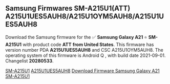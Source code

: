 <h2>Samsung Firmwares SM-A215U1(ATT) A215U1UES5AUH8/A215U1OYM5AUH8/A215U1UES5AUH8</h2>
Download the Samsung firmware for the ✅ <strong>Samsung Galaxy A21 </strong> ⭐ <strong>SM-A215U1</strong> with product code <strong>ATT</strong> <strong> from United States</strong>. This firmware has version number PDA <strong>A215U1UES5AUH8</strong> and CSC A215U1OYM5AUH8. The operating system of this firmware is Android Q , with build date 2021-09-01. Changelist <strong>20280533</strong>.


[SM-A215U1](https://samfirm.shop/samsung/model/SM-A215U1)
[A215U1UES5AUH8](https://samfirm.shop/samsung/pda/A215U1UES5AUH8)
[Download Firmware Samsung Galaxy A21 SM-A215U1](https://samfirm.shop/samsung/firmware/451095)

